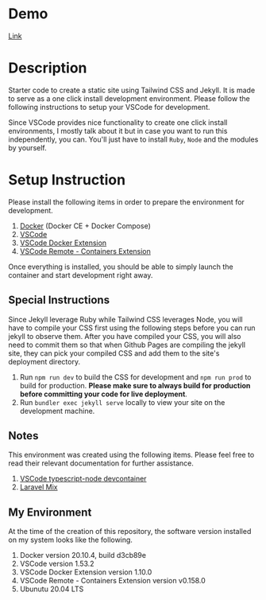 # Demo

[Link](https://frosty-heisenberg-9848fa.netlify.app/)

# Description

Starter code to create a static site using Tailwind CSS and Jekyll. It is made to serve as a one click install development environment. Please follow the following instructions to setup your VSCode for development.

Since VSCode provides nice functionality to create one click install environments, I mostly talk about it but in case you want to run this independently, you can. You'll just have to install `Ruby`, `Node` and the modules by yourself.

# Setup Instruction

Please install the following items in order to prepare the environment for development.

1. [Docker](https://docs.docker.com/get-docker/) (Docker CE + Docker Compose)
2. [VSCode](https://code.visualstudio.com/)
3. [VSCode Docker Extension](https://marketplace.visualstudio.com/items?itemName=ms-azuretools.vscode-docker)
4. [VSCode Remote - Containers Extension](https://marketplace.visualstudio.com/items?itemName=ms-vscode-remote.remote-containers)

Once everything is installed, you should be able to simply launch the container and start development right away.

## Special Instructions

Since Jekyll leverage Ruby while Tailwind CSS leverages Node, you will have to compile your CSS first using the following steps before you can run jekyll to observe them. After you have compiled your CSS, you will also need to commit them so that when Github Pages are compiling the jekyll site, they can pick your compiled CSS and add them to the site's deployment directory.

1. Run `npm run dev` to build the CSS for development and `npm run prod` to build for production. **Please make sure to always build for production before committing your code for live deployment**.
2. Run `bundler exec jekyll serve` locally to view your site on the development machine.

## Notes

This environment was created using the following items. Please feel free to read their relevant documentation for further assistance.

1. [VSCode typescript-node devcontainer](https://github.com/microsoft/vscode-dev-containers/tree/master/containers/typescript-node)
2. [Laravel Mix](https://laravel-mix.com/docs/6.0/installation)

## My Environment

At the time of the creation of this repository, the software version installed on my system looks like the following.

1. Docker version 20.10.4, build d3cb89e
2. VSCode version 1.53.2
3. VSCode Docker Extension version 1.10.0
4. VSCode Remote - Containers Extension version v0.158.0
5. Ubunutu 20.04 LTS
